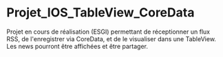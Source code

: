 # Projet_IOS_TableView_CoreData
Projet en cours de réalisation (ESGI) permettant de réceptionner un flux RSS, de l'enregistrer via CoreData, et de le visualiser dans une TableView. Les news pourront être affichées et être partager.
